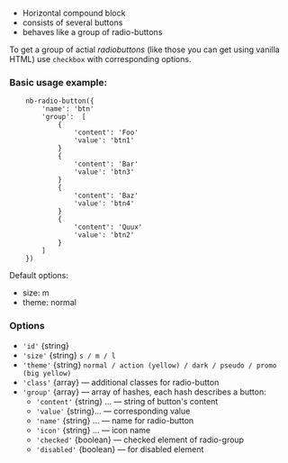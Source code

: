 * Horizontal compound block
* consists of several buttons
* behaves like a group of radio-buttons

To get a group of actial _radiobuttons_ (like those you can get using vanilla HTML) use `checkbox` with corresponding options.

### Basic usage example:

```
    nb-radio-button({
        'name': 'btn'
        'group':  [
            {
                'content': 'Foo'
                'value': 'btn1'
            }
            {
                'content': 'Bar'
                'value': 'btn3'
            }
            {
                'content': 'Baz'
                'value': 'btn4'
            }
            {
                'content': 'Quux'
                'value': 'btn2'
            }
        ]
    })
```

Default options:

* size: m
* theme: normal

### Options
* `'id'` {string}
* `'size'` {string} `s / m / l`
* `'theme'` {string} `normal / action (yellow) / dark / pseudo / promo (big yellow)`
* `'class'` {array}  — additional classes for radio-button
* `'group'` {array} — array of hashes, each hash describes a button:
    * `'content'` {string} ... — string of button's content
    * `'value'` {string}... — corresponding value
    * `'name'` {string} ... — name for radio-button
    * `'icon'` {string} ... — icon name
    * `'checked'` {boolean} — checked element of radio-group
    * `'disabled'` {boolean}  — for disabled element
